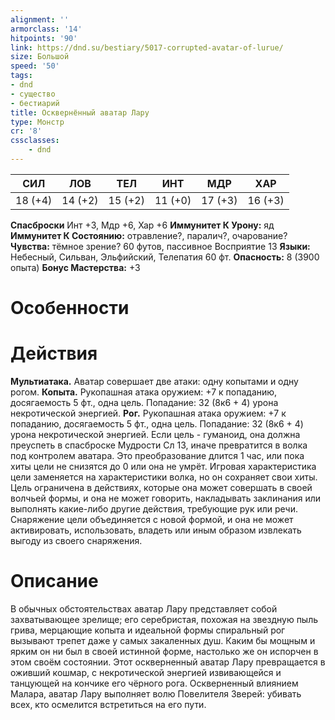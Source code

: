 ```yaml
---
alignment: ''
armorclass: '14'
hitpoints: '90'
link: https://dnd.su/bestiary/5017-corrupted-avatar-of-lurue/
size: Большой
speed: '50'
tags:
- dnd
- существо
- бестиарий
title: Осквернённый аватар Лару
type: Монстр
cr: '8'
cssclasses:
    - dnd
---
```



| СИЛ | ЛОВ | ТЕЛ | ИНТ | МДР | ХАР |
|---|---|---|---|---|---|
| 18 (+4) | 14 (+2) | 15 (+2) | 11 (+0) | 17 (+3) | 16 (+3) |
**Спасброски** Инт +3, Мдр +6, Хар +6
**Иммунитет К Урону:** яд
**Иммунитет К Состоянию:** отравление?, паралич?, очарование?
**Чувства:** тёмное зрение? 60 футов, пассивное Восприятие 13
**Языки:** Небесный, Сильван, Эльфийский, Телепатия 60 фт.
**Опасность:** 8 (3900 опыта)
**Бонус Мастерства:** +3


# Особенности


# Действия
**Мультиатака.** Аватар совершает две атаки: одну копытами и одну рогом.
**Копыта.** Рукопашная атака оружием: +7 к попаданию, досягаемость 5 фт., одна цель. Попадание: 32 (8к6 + 4) урона некротической энергией.
**Рог.** Рукопашная атака оружием: +7 к попаданию, досягаемость 5 фт., одна цель. Попадание: 32 (8к6 + 4) урона некротической энергией. Если цель - гуманоид, она должна преуспеть в спасброске Мудрости Сл 13, иначе превратится в волка под контролем аватара. Это преобразование длится 1 час, или пока хиты цели не снизятся до 0 или она не умрёт. Игровая характеристика цели заменяется на характеристики волка, но он сохраняет свои хиты. Цель ограничена в действиях, которые она может совершать в своей волчьей формы, и она не может говорить, накладывать заклинания или выполнять какие-либо другие действия, требующие рук или речи. Снаряжение цели объединяется с новой формой, и она не может активировать, использовать, владеть или иным образом извлекать выгоду из своего снаряжения.


# Описание
В обычных обстоятельствах аватар Лару представляет собой захватывающее зрелище; его серебристая, похожая на звездную пыль грива, мерцающие копыта и идеальной формы спиральный рог вызывают трепет даже у самых закаленных душ. Каким бы мощным и ярким он ни был в своей истинной форме, настолько же он испорчен в этом своём состоянии. Этот оскверненный аватар Лару превращается в оживший кошмар, с некротической энергией извивающейся и танцующей на кончике его чёрного рога. Оскверненный влиянием Малара, аватар Лару выполняет волю Повелителя Зверей: убивать всех, кто осмелится встретиться на его пути.